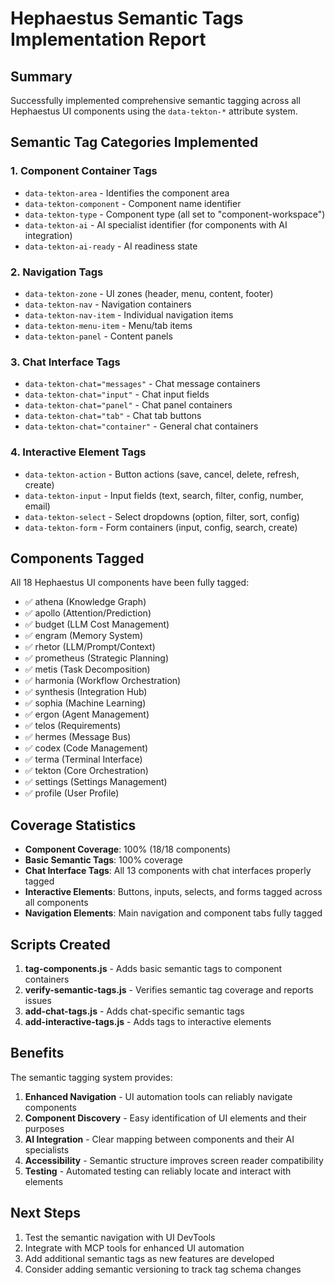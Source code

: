 # Hephaestus Semantic Tags Implementation Report

## Summary

Successfully implemented comprehensive semantic tagging across all Hephaestus UI components using the `data-tekton-*` attribute system.

## Semantic Tag Categories Implemented

### 1. Component Container Tags
- `data-tekton-area` - Identifies the component area
- `data-tekton-component` - Component name identifier  
- `data-tekton-type` - Component type (all set to "component-workspace")
- `data-tekton-ai` - AI specialist identifier (for components with AI integration)
- `data-tekton-ai-ready` - AI readiness state

### 2. Navigation Tags
- `data-tekton-zone` - UI zones (header, menu, content, footer)
- `data-tekton-nav` - Navigation containers
- `data-tekton-nav-item` - Individual navigation items
- `data-tekton-menu-item` - Menu/tab items
- `data-tekton-panel` - Content panels

### 3. Chat Interface Tags
- `data-tekton-chat="messages"` - Chat message containers
- `data-tekton-chat="input"` - Chat input fields
- `data-tekton-chat="panel"` - Chat panel containers
- `data-tekton-chat="tab"` - Chat tab buttons
- `data-tekton-chat="container"` - General chat containers

### 4. Interactive Element Tags
- `data-tekton-action` - Button actions (save, cancel, delete, refresh, create)
- `data-tekton-input` - Input fields (text, search, filter, config, number, email)
- `data-tekton-select` - Select dropdowns (option, filter, sort, config)
- `data-tekton-form` - Form containers (input, config, search, create)

## Components Tagged

All 18 Hephaestus UI components have been fully tagged:
- ✅ athena (Knowledge Graph)
- ✅ apollo (Attention/Prediction)
- ✅ budget (LLM Cost Management)
- ✅ engram (Memory System)
- ✅ rhetor (LLM/Prompt/Context)
- ✅ prometheus (Strategic Planning)
- ✅ metis (Task Decomposition)
- ✅ harmonia (Workflow Orchestration)
- ✅ synthesis (Integration Hub)
- ✅ sophia (Machine Learning)
- ✅ ergon (Agent Management)
- ✅ telos (Requirements)
- ✅ hermes (Message Bus)
- ✅ codex (Code Management)
- ✅ terma (Terminal Interface)
- ✅ tekton (Core Orchestration)
- ✅ settings (Settings Management)
- ✅ profile (User Profile)

## Coverage Statistics

- **Component Coverage**: 100% (18/18 components)
- **Basic Semantic Tags**: 100% coverage
- **Chat Interface Tags**: All 13 components with chat interfaces properly tagged
- **Interactive Elements**: Buttons, inputs, selects, and forms tagged across all components
- **Navigation Elements**: Main navigation and component tabs fully tagged

## Scripts Created

1. **tag-components.js** - Adds basic semantic tags to component containers
2. **verify-semantic-tags.js** - Verifies semantic tag coverage and reports issues
3. **add-chat-tags.js** - Adds chat-specific semantic tags
4. **add-interactive-tags.js** - Adds tags to interactive elements

## Benefits

The semantic tagging system provides:
1. **Enhanced Navigation** - UI automation tools can reliably navigate components
2. **Component Discovery** - Easy identification of UI elements and their purposes
3. **AI Integration** - Clear mapping between components and their AI specialists
4. **Accessibility** - Semantic structure improves screen reader compatibility
5. **Testing** - Automated testing can reliably locate and interact with elements

## Next Steps

1. Test the semantic navigation with UI DevTools
2. Integrate with MCP tools for enhanced UI automation
3. Add additional semantic tags as new features are developed
4. Consider adding semantic versioning to track tag schema changes